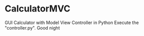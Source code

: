 # CalculatorMVC
GUI Calculator with Model View Controller in Python 
Execute the "controller.py". Good night
